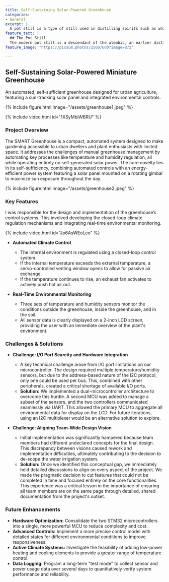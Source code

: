 ```yaml
---
title: Self-Sustaining Solar-Powered Greenhouse
categories:
- General
excerpt: |
  A pot still is a type of still used in distilling spirits such as whisky or brandy. Heat is applied directly to the pot containing the wash (for whisky) or wine (for brandy).
feature_text: |
  ## The Pot Still
  The modern pot still is a descendant of the alembic, an earlier distillation device
feature_image: "https://picsum.photos/2560/600?image=872"

---
```


## Self-Sustaining Solar-Powered Miniature Greenhouse

An automated, self-sufficient greenhouse designed for urban agriculture, featuring a sun-tracking solar panel and integrated environmental controls.


{% include figure.html image="/assets/greenhouse1.jpeg" %}

{% include video.html id="1XSyMbiWBRU" %}

### Project Overview

The SMART Greenhouse is a compact, automated system designed to make gardening accessible to urban dwellers and plant enthusiasts with limited space. It addresses the challenges of manual greenhouse management by automating key processes like temperature and humidity regulation, all while operating entirely on self-generated solar power. The core novelty lies in its self-sufficiency, combining automated controls with an energy-efficient power system featuring a solar panel mounted on a rotating gimbal to maximize sun exposure throughout the day.

{% include figure.html image="/assets/greenhouse2.jpeg" %}

### Key Features

I was responsible for the design and implementation of the greenhouse’s control systems. This involved developing the closed-loop climate regulation mechanisms and integrating real-time environmental monitoring.

{% include video.html id="Jp6AsWEoLeo" %}

* **Automated Climate Control**
    * The internal environment is regulated using a closed-loop control system.
    * If the internal temperature exceeds the external temperature, a servo-controlled venting window opens to allow for passive air exchange.
    * If the temperature continues to rise, an exhaust fan activates to actively push hot air out.

* **Real-Time Environmental Monitoring**
    * Three sets of temperature and humidity sensors monitor the conditions outside the greenhouse, inside the greenhouse, and in the soil.
    * All sensor data is clearly displayed on a 2-inch LCD screen, providing the user with an immediate overview of the plant's environment.


### Challenges & Solutions

* **Challenge: I/O Port Scarcity and Hardware Integration**
    * A key technical challenge arose from I/O port limitations on our microcontroller. The design required multiple temperature/humidity sensors, but due to the address-based nature of the I2C protocol, only one could be used per bus. This, combined with other peripherals, created a critical shortage of available I/O ports.
    * **Solution:** We implemented a dual-microcontroller architecture to overcome this hurdle. A second MCU was added to manage a subset of the sensors, and the two controllers communicated seamlessly via UART. This allowed the primary MCU to aggregate all environmental data for display on the LCD. For future iterations, using an I2C multiplexer would be an alternative solution to explore.

* **Challenge: Aligning Team-Wide Design Vision**
    * Initial implementation was significantly hampered because team members had different undeclared concepts for the final design. This discrepancy between visions caused rework and implementation difficulties, ultimately contributing to the decision to de-scope the water irrigation system.
    * **Solution:** Once we identified this conceptual gap, we immediately held detailed discussions to align on every aspect of the project. We made the pragmatic decision to cut features that could not be completed in time and focused entirely on the core functionalities. This experience was a critical lesson in the importance of ensuring all team members are on the same page through detailed, shared documentation from the project's outset.

### Future Enhancements

* **Hardware Optimization:** Consolidate the two STM32 microcontrollers into a single, more powerful MCU to reduce complexity and cost.
* **Advanced Controls:** Implement a more precise control model with detailed states for different environmental conditions to improve responsiveness.
* **Active Climate Systems:** Investigate the feasibility of adding low-power heating and cooling elements to provide a greater range of temperature control.
* **Data Logging:** Program a long-term "test mode" to collect sensor and power usage data over several days to quantitatively verify system performance and reliability.
